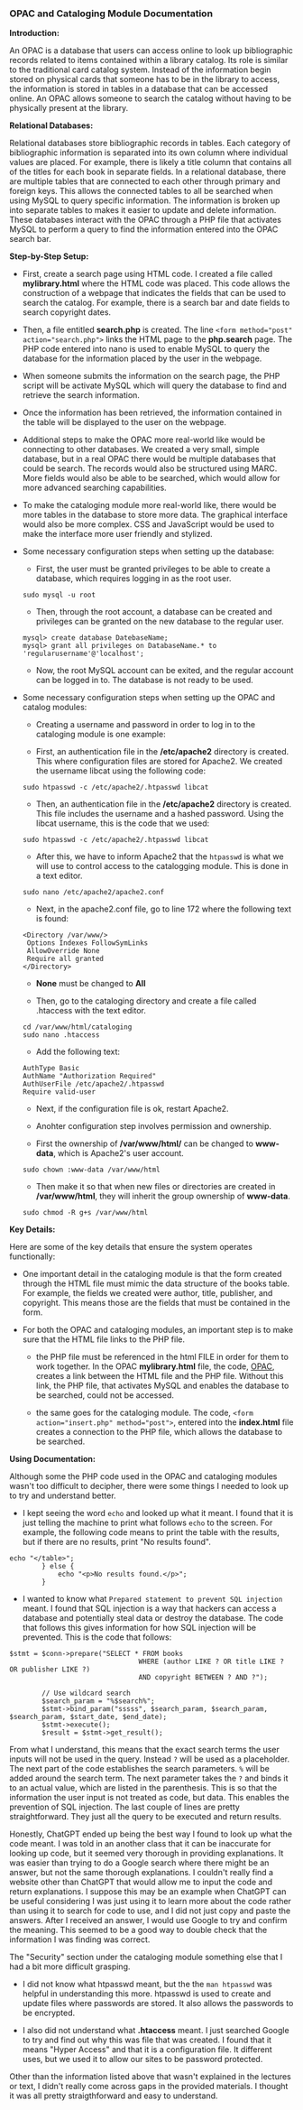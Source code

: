 ### OPAC and Cataloging Module Documentation

**Introduction:**

An OPAC is a database that users can access online to look up bibliographic records related to items contained within a library catalog. Its role is similar to the traditional card catalog system. Instead of the information begin stored on physical cards that someone has to be in the library to access, the information is stored in tables in a database that can be accessed online. An OPAC allows someone to search the catalog without having to be physically present at the library. 

**Relational Databases:**

Relational databases store bibliographic records in tables. Each category of bibliographic information is separated into its own column where individual values are placed. For example, there is likely a title column that contains all of the titles for each book in separate fields. In a relational database, there are multiple tables that are connected to each other through primary and foreign keys. This allows the connected tables to all be searched when using MySQL to query specific information. The information is broken up into separate tables to makes it easier to update and delete information.  These databases interact with the OPAC through a PHP file that activates MySQL to perform a query to find the information entered into the OPAC search bar. 

**Step-by-Step Setup:**

* First, create a search page using HTML code. I created a file called **mylibrary.html** where the HTML code was placed. This code allows the construction of a webpage that indicates the fields that can be used to search the catalog. For example, there is a search bar and date fields to search copyright dates. 
	
* Then, a file entitled **search.php** is created. The line  `<form method="post" action="search.php">` links the HTML page to the **php.search** page. The PHP code entered into nano is used to enable MySQL to query the database for the information placed by the user in the webpage.
 
* When someone submits the information on the search page, the PHP script will be activate MySQL which will query the database to find and retrieve the search information. 

* Once the information has been retrieved, the information contained in the table will be displayed to the user on the webpage.

* Additional steps to make the OPAC more real-world like would be connecting to other databases. We created a very small, simple database, but in a real OPAC there would be multiple databases that could be search. The records would also be structured using MARC. More fields would also be able to be searched, which would allow for more advanced searching capabilities. 

* To make the cataloging module more real-world like, there would be more tables in the database to store more data. The graphical interface would also be more complex. CSS and JavaScript would be used to make the interface more user friendly and stylized. 

* Some necessary configuration steps when setting up the database:

	* First, the  user must be granted privileges to be able to create a database, which requires logging in as the root user.

	```
	sudo mysql -u root

	```
   
	* Then, through the root account, a database can be created and privileges can be granted on the new database to the regular user.

	```
	mysql> create database DatebaseName;
	mysql> grant all privileges on DatabaseName.* to 'regularusername'@'localhost';

 	```

	* Now, the root MySQL account can be exited, and the regular account can be logged in to. The database is not ready to be used.

* Some necessary configuration steps when setting up the OPAC and catalog modules:

	* Creating a username and password in order to log in to the cataloging module is one example: 
			
	* First, an authentication file in the **/etc/apache2** directory is created. This where configuration files are stored for Apache2. We created the username libcat using the following code:

	```
	sudo htpasswd -c /etc/apache2/.htpasswd libcat

	```

	* Then, an authentication file in the **/etc/apache2** directory is created. This file includes the username and a hashed password. Using the libcat username, this is the code that we used:
	

	```
	sudo htpasswd -c /etc/apache2/.htpasswd libcat

	```
	
	* After this, we have to inform Apache2 that the `htpasswd` is what we will use to control access to the catalogging module. This is done in a text editor.
	
	```
	sudo nano /etc/apache2/apache2.conf

	```
		
	* Next, in the apache2.conf file, go to	line 172 where the following text is found:

	```
	<Directory /var/www/>
	 Options Indexes FollowSymLinks
 	 AllowOverride None
 	 Require all granted
	</Directory>
	
	```
	
	* **None** must be changed to **All** 
	
	* Then, go to the cataloging directory and create a file called .htaccess with the text editor.
	
	```
	cd /var/www/html/cataloging
	sudo nano .htaccess
	
	```
	
	* Add the following text:
	
	```
	AuthType Basic
	AuthName "Authorization Required"
	AuthUserFile /etc/apache2/.htpasswd
	Require valid-user
	
	```
	
	* Next, if the configuration file is ok, restart Apache2.
			
	* Anohter configuration step involves permission and ownership.
	
	* First the ownership of **/var/www/html/** can be changed to **www-data**, which is Apache2's user account.
	
	```
	sudo chown :www-data /var/www/html
	
	```
	
	* Then make it so that when new files or directories are created in **/var/www/html**, they will inherit the group ownership of **www-data**. 
	
	```
	sudo chmod -R g+s /var/www/html
	
	```
		
**Key Details:**

Here are some of the key details that ensure the system operates functionally: 

* One important detail in the cataloging module is that the form created through the HTML file must mimic the data structure of the books table. For example, the fields we created were author, title, publisher, and copyright. This means those are the fields that must be contained in the form. 

* For both the OPAC and cataloging modules, an important step is to make sure that the HTML file links to the PHP file.
 
	* the PHP file must be referenced in the html FILE in order for them to work together. In the OPAC **mylibrary.html** file, the code, <a href="opac.php">OPAC</a>, creates a link between the HTML file and the PHP file. Without this link, the PHP file, that activates MySQL and enables the database to be searched, could not be accessed.

	* the same goes for the cataloging module. The code, `<form action="insert.php" method="post">`, entered into the **index.html** file creates a connection to the PHP file, which allows the database to be searched.


**Using Documentation:**

Although some the PHP code used in the OPAC and cataloging modules wasn't too difficult to decipher, there were some things I needed to look up to try and understand better.  

* I kept seeing the word `echo` and looked up what it meant. I found that it is just telling the machine to print what follows `echo` to the screen. 
For example, the following code means to print the table with the results, but if there are no results, print "No results found".  

```
echo "</table>";
        } else {
            echo "<p>No results found.</p>";
        }
```

* I wanted to know what `Prepared statement to prevent SQL injection` meant. I found that SQL injection is a way that hackers can access a database and potentially steal data or destroy the database.
The code that follows this gives information for how SQL injection will be prevented. 
This is the code that follows:

```
$stmt = $conn->prepare("SELECT * FROM books 
                                WHERE (author LIKE ? OR title LIKE ? OR publisher LIKE ?) 
                                AND copyright BETWEEN ? AND ?");

        // Use wildcard search
        $search_param = "%$search%";
        $stmt->bind_param("sssss", $search_param, $search_param, $search_param, $start_date, $end_date);
        $stmt->execute();
        $result = $stmt->get_result();
```
From what I understand, this means that the exact search terms the user inputs will not be used in the query. Instead `?` will be used as a placeholder. The next part of the code establishes the search parameters. `%` will be added around the search term. The next parameter takes the `?` and binds it to an actual value, which are listed in the parenthesis. This is so that the information the user input is not treated as code, but data. This enables the prevention of SQL injection. The last couple of lines are pretty straightforward. They just all the query to be executed and return results.  

Honestly, ChatGPT ended up being the best way I found to look up what the code meant. I was told in an another class that it can be inaccurate for looking up code, but it seemed very thorough in providing explanations. It was easier than trying to do a Google search where there might be an answer, but not the same thorough explanations. I couldn't really find a website other than ChatGPT that would allow me to input the code and return explanations. I suppose this may be an example when ChatGPT can be useful considering I was just using it to learn more about the code rather than using it to search for code to use, and I did not just copy and paste the answers. After I received an answer, I would use Google to try and confirm the meaning. This seemed to be a good way to double check that the information I was finding was correct.

The "Security" section under the cataloging module something else that I had a bit more difficult grasping. 

* I did not know what htpasswd meant, but the the `man htpasswd` was helpful in understanding this more. htpasswd is used to create and update files where passwords are stored. It also allows the passwords to be encrypted. 

* I also did not understand what **.htaccess** meant. I just searched Google to try and find out why this was file that was created. I found that it means "Hyper Access" and that it is a configuration file. It different uses, but we used it to allow our sites to be password protected. 

Other than the information listed above that wasn't explained in the lectures or text, I didn't really come across gaps in the provided materials. I thought it was all pretty straigthforward and easy to understand. 
 
